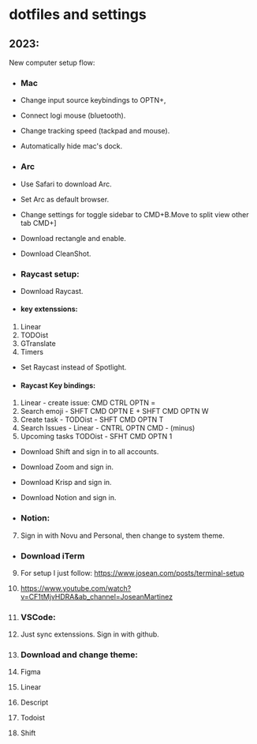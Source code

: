 # dotfiles and settings

## 2023:

New computer setup flow:
* ### Mac 
* Change input source keybindings to OPTN+,
* Connect logi mouse (bluetooth).
* Change tracking speed (tackpad and mouse).
* Automatically hide mac's dock.


* ### Arc
* Use Safari to download Arc. 
* Set Arc as default browser.
* Change settings for toggle sidebar to CMD+B.Move to split view other tab CMD+]


* Download rectangle and enable.

* Download CleanShot.

* ### Raycast setup: 
* Download Raycast.
* #### key extenssions:
1. Linear
2. TODOist
3. GTranslate
4. Timers
* Set Raycast instead of Spotlight.
* #### Raycast Key bindings:
1. Linear - create issue: CMD CTRL OPTN =
2. Search emoji - SHFT CMD OPTN E + SHFT CMD OPTN W
3. Create task - TODOist - SHFT CMD OPTN T
4. Search Issues - Linear - CNTRL OPTN CMD - (minus)
5. Upcoming tasks TODOist - SFHT CMD OPTN 1


* Download Shift and sign in to all accounts.


* Download Zoom and sign in.


* Download Krisp and sign in.


* Download Notion and sign in.


* ### Notion:
7. Sign in with Novu and Personal, then change to system theme.


* ### Download iTerm
9. For setup I just follow: https://www.josean.com/posts/terminal-setup
10. https://www.youtube.com/watch?v=CF1tMjvHDRA&ab_channel=JoseanMartinez


11. ### VSCode:
12. Just sync extenssions. Sign in with github.


13. ### Download and change theme:
14. Figma
15. Linear
16. Descript
17. Todoist
18. Shift
